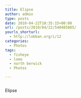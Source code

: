 ```yaml
---
title: Elipse
author: admin
type: posts
date: 2010-04-22T10:35:15+00:00
url: /posts/2010/04/22/540485885/
yourls_shorturl:
  - http://lobban.org/i/12
categories:
  - Photos
tags:
  - fisheye
  - lomo
  - north berwick
  - Photos

---
```

<div class="figure">
  <img src="http://andy.lobban.org/photo/1280/540485885/1/tumblr_l19xeriMjw1qzrl7b" alt="" />
</div>

Elipse